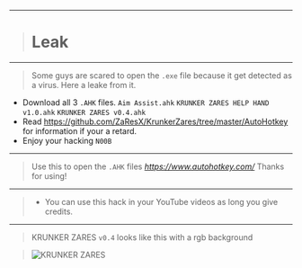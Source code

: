 __________________________________
># Leak
__________________________________
>Some guys are scared to open the `.exe` file because it get detected as a virus. Here a leake from it.
- Download all 3 `.AHK` files. `Aim Assist.ahk` `KRUNKER ZARES HELP HAND v1.0.ahk` `KRUNKER ZARES v0.4.ahk`
- Read https://github.com/ZaResX/KrunkerZares/tree/master/AutoHotkey for information if your a retard.
- Enjoy your hacking `N00B`
__________________________________
>Use this to open the `.AHK` files *https://www.autohotkey.com/* Thanks for using!
__________________________________
>- You can use this hack in your YouTube videos as long you give credits.
__________________________________
>KRUNKER ZARES `v0.4` looks like this with a rgb background

>![KRUNKER ZARES](https://user-images.githubusercontent.com/66065991/83607218-7e827880-a583-11ea-8d4f-2845401d8879.png)

